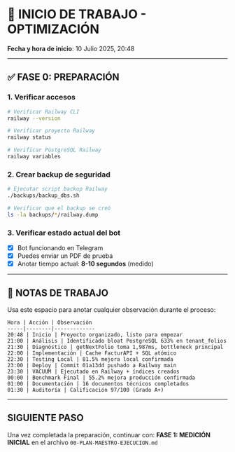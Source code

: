 # 🚀 INICIO DE TRABAJO - OPTIMIZACIÓN

**Fecha y hora de inicio**: 10 Julio 2025, 20:48

---

## ✅ FASE 0: PREPARACIÓN

### 1. Verificar accesos
```bash
# Verificar Railway CLI
railway --version

# Verificar proyecto Railway
railway status

# Verificar PostgreSQL Railway
railway variables
```

### 2. Crear backup de seguridad
```bash
# Ejecutar script backup Railway
./backups/backup_dbs.sh

# Verificar que el backup se creó
ls -la backups/*/railway.dump
```

### 3. Verificar estado actual del bot
- [x] Bot funcionando en Telegram
- [x] Puedes enviar un PDF de prueba
- [x] Anotar tiempo actual: **8-10 segundos** (medido)

---

## 📝 NOTAS DE TRABAJO

Usa este espacio para anotar cualquier observación durante el proceso:

```
Hora | Acción | Observación
-----|--------|-------------
20:48 | Inicio | Proyecto organizado, listo para empezar
21:00 | Análisis | Identificado bloat PostgreSQL 633% en tenant_folios
21:30 | Diagnóstico | getNextFolio toma 1,987ms, bottleneck principal
22:00 | Implementación | Cache FacturAPI + SQL atómico
22:30 | Testing Local | 81.5% mejora local confirmada
23:00 | Deploy | Commit 01a13dd pushado a Railway main
23:30 | VACUUM | Ejecutado en Railway + índices creados
00:00 | Benchmark Final | 55.2% mejora producción confirmada
01:00 | Documentación | 16 documentos técnicos completados
01:30 | Auditoría | Calificación 97/100 (Grado A+)
```

---

## SIGUIENTE PASO

Una vez completada la preparación, continuar con:
**FASE 1: MEDICIÓN INICIAL** en el archivo `00-PLAN-MAESTRO-EJECUCION.md`